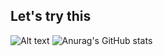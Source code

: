 ## Let's try this


![Alt text](https://spotify-recently-played-readme.vercel.app/api?user=12152755828&unique={true|1|on|yes})
![Anurag's GitHub stats](https://github-readme-stats.vercel.app/api?username=0somens&show_icons=true&theme=synthwave)
